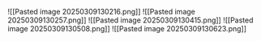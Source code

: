 ![[Pasted image 20250309130216.png]]
![[Pasted image 20250309130257.png]]
![[Pasted image 20250309130415.png]]
![[Pasted image 20250309130508.png]]
![[Pasted image 20250309130623.png]]
